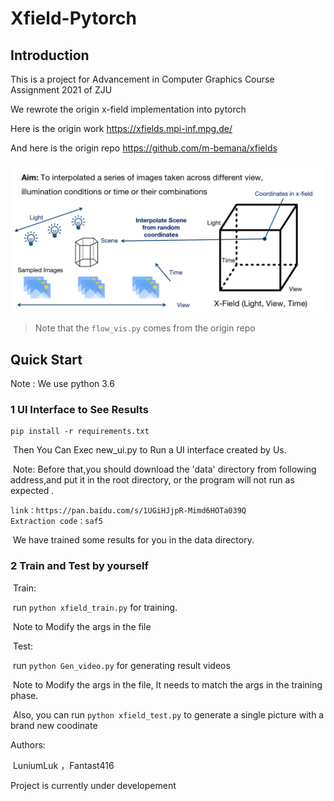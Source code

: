 # Xfield-Pytorch

## Introduction

This is a project for Advancement in Computer Graphics Course Assignment 2021 of ZJU

We rewrote the origin x-field implementation into pytorch

Here is the origin work https://xfields.mpi-inf.mpg.de/

And here is the origin repo https://github.com/m-bemana/xfields

![](img/intro.png)

> Note that the `flow_vis.py` comes from the origin repo



## Quick Start

Note : We use python 3.6

### 1 UI Interface to See Results

```
pip install -r requirements.txt
```

​	Then You Can Exec new_ui.py to Run a UI interface created by Us.

​    Note: Before that,you should download the 'data' directory from following address,and  put it in the root directory, or the program will not run as expected .

```
link：https://pan.baidu.com/s/1UGiHJjpR-Mimd6HOTa039Q 
Extraction code：saf5  
```

​	We have trained some results for you in the data directory.

### 2 Train and Test by yourself

​	Train:

​		run `python xfield_train.py` for training.

​		Note to Modify the args in the file

​	Test:

​		run `python Gen_video.py` for generating result videos

​   Note to Modify the args in the file, It needs to match the args in the training phase.

​	  Also, you can run `python xfield_test.py` to generate a single picture with a brand new coodinate



Authors: 

​   LuniumLuk ，Fantast416



Project is currently under developement
